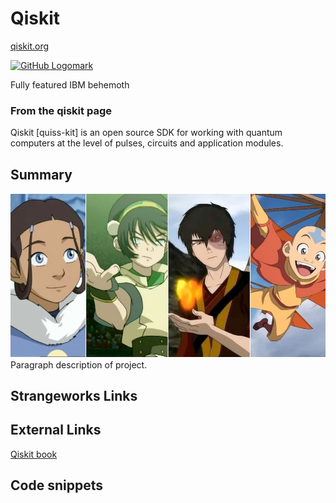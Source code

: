 # Qiskit

[qiskit.org](https://qiskit.org/)

[<img alt="GitHub Logomark" src="https://github.githubassets.com/images/modules/logos_page/GitHub-Mark.png" width="32">](https://github.com/Qiskit/qiskit)

Fully featured IBM behemoth

### From the qiskit page
Qiskit [quiss-kit] is an open source SDK for working with quantum computers at the level of pulses, circuits and application modules.

## Summary
![](imgs/avatar.png)
Paragraph description of project.

## Strangeworks Links


## External Links

[Qiskit book]()

## Code snippets